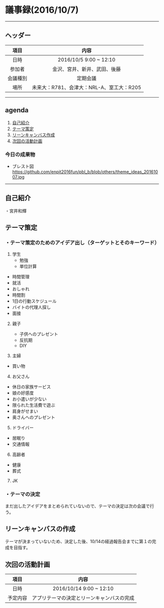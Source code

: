 # 議事録(2016/10/7)
---
## ヘッダー
|項目|内容|
|:--:|:--:|
| 日時 | 2016/10/5  9:00 ~ 12:10|
| 参加者 | 金沢、宮井、新井、武田、後藤|
| 会議種別 | 定期会議 |
| 場所 | 未来大：R781、会津大：NRL-A、室工大：R205 |

---
## agenda
1. [自己紹介](#anchar1)
2. [テーマ策定](#anchar2)
3. [リーンキャンバス作成](#anchar3)
4. [次回の活動計画](#anchar4)

### 今日の成果物 
- ブレスト図　https://github.com/enpit2016fun/pbl_b/blob/others/theme_ideas_20161007.jpg

---

## <div id="anchar1"/>自己紹介
・宮井和輝
 

## <div id="anchar2"/>テーマ策定
### ・テーマ策定のためのアイデア出し（ターゲットとそのキーワード）
1. 学生
	- 勉強
	- 単位計算
  - 時間管理
  - 就活
  - おしゃれ
  - 時間割
  - 1日の行動スケジュール
  - バイトの代理人探し
  - 面接
	 
2. 親子
	- 子供へのプレゼント
	- 反抗期
	- DIY
  
3. 主婦
  - 買い物
  
4. お父さん
  - 休日の家族サービス
  - 娘の好感度
  - お小遣いが少ない
  - 限られた生活費で遊ぶ
  - 肩身がせまい
  - 奥さんへのプレゼント
  
5. ドライバー
  - 居眠り
  - 交通情報
  
6. 高齢者
  - 健康
  - 葬式
  
7. JK

### ・テーマの決定
まだ出したアイデアをまとめられていないので、テーマの決定は次の会議で行う。

## <div id="anchar3"/>リーンキャンバスの作成
テーマが決まっていないため、決定した後、10/14の経過報告会までに第１の完成を目指す。


## <div id="anchar4"/>次回の活動計画
|項目|内容|
|:--:|:--:|
| 日時 | 2016/10/14  9:00 ~ 12:10|
| 予定内容 | アプリテーマの決定とリーンキャンバスの完成 |
